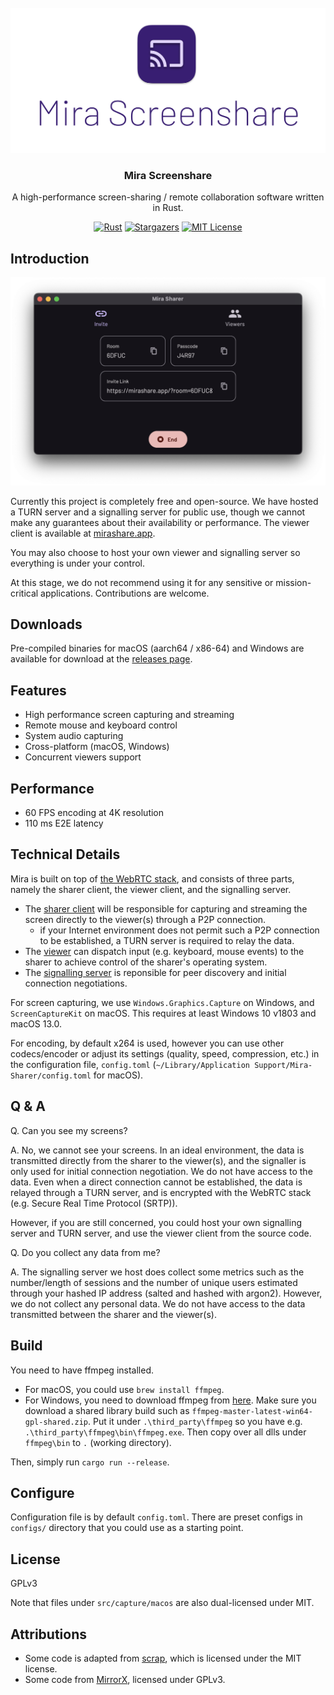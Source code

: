 

<!-- PROJECT LOGO -->
<br />
<div align="center">
  <a href="https://github.com/mira-screen-share/sharer">
    <img src="resources/logo.png" alt="Logo">
  </a>

  <h3 align="center">Mira Screenshare</h3>

  <p align="center">
    A high-performance screen-sharing / remote collaboration software written in Rust.
  </p>
</div>

<div align="center">

[![Rust][rust-shield]][github-url]
[![Stargazers][stars-shield]][stars-url]
[![MIT License][license-shield]][license-url]

</div>

## Introduction


<div align="center">

[![Screenshot]][github-url]

</div>

Currently this project is completely free and open-source. We have hosted a TURN server and a signalling server for public use, though we cannot make any guarantees about their availability or performance.
The viewer client is available at [mirashare.app][viewer-page].

You may also choose to host your own viewer and signalling server so everything is under your control.

At this stage, we do not recommend using it for any sensitive or mission-critical applications. Contributions are welcome.

## Downloads

Pre-compiled binaries for macOS (aarch64 / x86-64) and Windows are available for download at the [releases page][release-url].

## Features

* High performance screen capturing and streaming
* Remote mouse and keyboard control
* System audio capturing
* Cross-platform (macOS, Windows)
* Concurrent viewers support

## Performance
* 60 FPS encoding at 4K resolution
* 110 ms E2E latency

## Technical Details

Mira is built on top of [the WebRTC stack][webrtc], and consists of three parts, namely the sharer
client, the viewer client, and the signalling server.

* The [sharer client][github-url] will be responsible for capturing
and streaming the screen directly to the viewer(s) through a P2P connection.
    - if your Internet environment does not permit such a P2P connection to be established, a TURN server is required to relay the data.
* The [viewer][viewer-url] can dispatch
input (e.g. keyboard, mouse events) to the sharer to achieve control of the sharer's operating system.
* The [signalling server][signaller-url] is reponsible for peer discovery and initial connection negotiations.

For screen capturing, we use `Windows.Graphics.Capture` on Windows, and `ScreenCaptureKit` on macOS. This requires at least Windows 10 v1803 and macOS 13.0.

For encoding, by default x264 is used, however you can use other codecs/encoder or adjust its settings (quality, speed, compression, etc.) in the configuration file, `config.toml` (`~/Library/Application Support/Mira-Sharer/config.toml` for macOS).

## Q & A
Q. Can you see my screens?

A. No, we cannot see your screens. In an ideal environment, the data is transmitted directly from the sharer to the viewer(s), and the signaller is only used for initial connection negotiation. We do not have access to the data.
Even when a direct connection cannot be established, the data is relayed through a TURN server, and is encrypted with the WebRTC stack (e.g. Secure Real Time Protocol (SRTP)).

However, if you are still concerned, you could host your own signalling server and TURN server, and use the viewer client from the source code.

Q. Do you collect any data from me?

A. The signalling server we host does collect some metrics such as the number/length of sessions and the number of unique users estimated through your hashed IP address (salted and hashed with argon2). However, we do not collect any personal data. We do not have access to the data transmitted between the sharer and the viewer(s).

## Build
You need to have ffmpeg installed.

* For macOS, you could use `brew install ffmpeg`.
* For Windows, you need to download ffmpeg from [here](https://github.com/BtbN/FFmpeg-Builds/releases).
Make sure you download a shared library build such as `ffmpeg-master-latest-win64-gpl-shared.zip`.
Put it under `.\third_party\ffmpeg` so you have e.g. `.\third_party\ffmpeg\bin\ffmpeg.exe`.
Then copy over all dlls under `ffmpeg\bin` to `.` (working directory).

Then, simply run `cargo run --release`.

## Configure
Configuration file is by default `config.toml`. There are preset configs in `configs/` directory that you could use
as a starting point.

## License

GPLv3

Note that files under `src/capture/macos` are also dual-licensed under MIT.

## Attributions
* Some code is adapted from [scrap](https://github.com/quadrupleslap/scrap), which is licensed under the MIT license.
* Some code from [MirrorX](https://github.com/MirrorX-Desktop/MirrorX), licensed under GPLv3.

[release-url]: https://github.com/mira-screen-share/sharer/releases
[webrtc]: https://webrtc.org/
[screenshot]: resources/screenshot.png
[github-url]: https://github.com/mira-screen-share/sharer
[viewer-url]: https://github.com/mira-screen-share/viewer
[signaller-url]: https://github.com/mira-screen-share/signaller
[viewer-page]: https://mirashare.app/
[rust-shield]: https://img.shields.io/badge/Lang-Rust-EF7B3C?style=for-the-badge
[stars-shield]: https://img.shields.io/github/stars/mira-screen-share/sharer?style=for-the-badge
[stars-url]: https://github.com/mira-screen-share/sharer/stargazers
[license-shield]: https://img.shields.io/github/license/mira-screen-share/sharer.svg?style=for-the-badge
[license-url]: https://github.com/mira-screen-share/sharer/blob/master/LICENSE.txt
